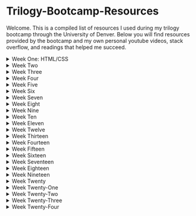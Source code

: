 # Trilogy-Bootcamp-Resources
Welcome. This is a compiled list of resources I used during my trilogy bootcamp through the University of Denver. Below you will find resources provided by the bootcamp and my own personal youtube videos, stack overflow, and readings that helped me succeed.

<details closed>
 <summary>Week One: HTML/CSS</summary>
  
| Assigned  | Recommended |
| ------------- | ------------- |
| Content Cell  | Content Cell  |
| Content Cell  | Content Cell  |
 
</details>

<details closed>
 <summary>Week Two</summary>
  
Coming Soon
</details>

<details closed>
 <summary>Week Three</summary>
  
Coming Soon
</details>

<details closed>
 <summary>Week Four</summary>
  
Coming Soon
</details>

<details closed>
 <summary>Week Five</summary>
  
Coming Soon
</details>

<details closed>
 <summary>Week Six</summary>
  
Coming Soon
</details>

<details closed>
 <summary>Week Seven</summary>
  
Coming Soon
</details>

<details closed>
 <summary>Week Eight</summary>
  
Coming Soon
</details>

<details closed>
 <summary>Week Nine</summary>
  
Coming Soon
</details>

<details closed>
 <summary>Week Ten</summary>
  
Coming Soon
</details>

<details closed>
 <summary>Week Eleven</summary>
  
Coming Soon
</details>

<details closed>
 <summary>Week Twelve</summary>
  
Coming Soon
</details>

<details closed>
 <summary>Week Thirteen</summary>
  
Coming Soon
</details>

<details closed>
 <summary>Week Fourteen</summary>
  
Coming Soon
</details>

<details closed>
 <summary>Week Fifteen</summary>
  
Coming Soon
</details>

<details closed>
 <summary>Week Sixteen</summary>
  
Coming Soon
</details>

<details closed>
 <summary>Week Seventeen</summary>
  
Coming Soon
</details>

<details closed>
 <summary>Week Eighteen</summary>
  
Coming Soon
</details>

<details closed>
 <summary>Week Nineteen</summary>
  
Coming Soon
</details>

<details closed>
 <summary>Week Twenty</summary>
  
Coming Soon
</details>

<details closed>
 <summary>Week Twenty-One</summary>
  
Coming Soon
</details>

<details closed>
 <summary>Week Twenty-Two</summary>
  
Coming Soon
</details>

<details closed>
 <summary>Week Twenty-Three</summary>
  
Coming Soon
</details>

<details closed>
 <summary>Week Twenty-Four</summary>
  
Coming Soon
</details>
